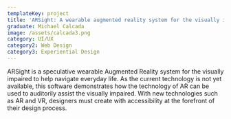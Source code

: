```yaml
---
templateKey: project
title: 'ARSight: A wearable augmented reality system for the visually impaired'
graduate: Michael Calcada
image: /assets/calcada3.png
category: UI/UX
category2: Web Design
category3: Experiential Design
---
```

ARSight is a speculative wearable Augmented Reality system for the visually impaired to help navigate everyday life. As the current technology is not yet available, this software demonstrates how the technology of AR can be used to auditorily assist the visually impaired. With new technologies such as AR and VR, designers must create with accessibility at the forefront of their design process.
